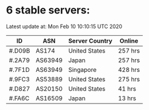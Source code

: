 # 6 stable servers:

Latest update at: Mon Feb 10 10:10:15 UTC 2020

| ID | ASN | Server Country | Online |
| -- | --- | -------------- | ------ |
| #.D09B | AS174 | United States | 257 hrs |
| #.2A79 | AS63949 | Japan | 257 hrs |
| #.7F1D | AS63949 | Singapore | 428 hrs |
| #.9FC3 | AS53889 | United States | 275 hrs |
| #.D827 | AS20150 | United States | 41 hrs |
| #.FA6C | AS16509 | Japan | 13 hrs |

